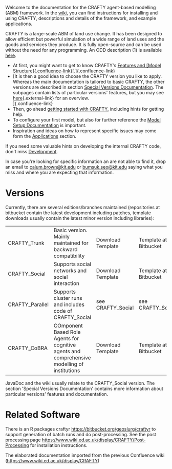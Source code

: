 Welcome to the documentation for the CRAFTY agent-based modelling (ABM)
framework. In the [wiki](../wiki), you can find instructions for installing and using
CRAFTY, descriptions and details of the framework, and example
applications. 

CRAFTY is a large-scale ABM of land use change. It has been designed to
allow efficient but powerful simulation of a wide range of land uses and
the goods and services they produce. It is fully open-source and can be
used without the need for any programming. An ODD description (1) is
available [here](attachments/189500917/314017260.docx).

-   At first, you might want to get to know CRAFTY\'s [Features and
    [Model
    Structure]{.confluence-link}](Features-and-Model-Structure_189500914.html)[.]{.confluence-link}
-   [It is then a good idea to choose the CRAFTY version you like to
    apply. Whereas the main documentation is tailored to basic CRAFTY,
    the other versions are described in section [Special Versions
    Documentation](https://www.wiki.ed.ac.uk/display/CRAFTY/Special+Versions+Documentation).
    The subpages contain lists of particular versions\' features, but
    you may see
    [here](http://crafty-abm.sourceforge.net/){.external-link} for an
    overview.\
    ]{.confluence-link}
-   Then, go ahead [getting started with
    CRAFTY,](Getting-Started_189500941.html) including hints for getting
    help.
-   To configure your first model, but also for further reference the
    [Model Setup
    Documentation](Model-Setup-Documentation_189500942.html) is
    important.
-   Inspiration and ideas on how to represent specific issues may come
    form the [Applications](Applications_207660143.html) section.

If you need some valuable hints on developing the internal CRAFTY code,
don\'t miss [Development](Development_189500934.html).

In case you\'re looking for specific information an are not able to find
it, drop an email to <calum.brown@kit.edu> or <bumsuk.seo@kit.edu> saying what you miss
and where you are expecting that information.



# Versions

Currently, there are several editions/branches maintained (repositories at bitbucket contain the latest development including patches, template downloads usually contain the latest minor version including libraries):



|||||||
|--- |--- |--- |--- |--- |--- |
|CRAFTY_Trunk|Basic version. Mainly maintained for backward compatibility|Download Template|Template at Bitbucket|CRAFTY at Bitbucket||
|CRAFTY_Social|Supports social networks and social interaction|Download Template|Template at Bitbucket|CRAFTY_Social at Bitbucket|JavaDoc|
|CRAFTY_Parallel|Supports cluster runs and includes code of CRAFTY_Social|see CRAFTY_Social|see CRAFTY_Social|CRAFTY_Parallel at Bitbucket||
|CRAFTY_CoBRA|COmponent Based Role Agents for cognitive agents and comprehensive modelling of institutions|Download Template|Template at Bitbucket|CRAFTY_CoBRA at Bitbucket|JavaDoc|

JavaDoc and the wiki usually relate to the CRAFTY_Social version. The section 'Special Versions Documentation' contains more information about particular versions' features and documentation.

# Related Software

There is an R packages craftyr https://bitbucket.org/geoslurg/craftyr to support generation of batch runs and do post-processing. See the post processing page https://www.wiki.ed.ac.uk/display/CRAFTY/Post-Processing for installation instructions.

The elaborated documentation imported from the previous Confluence wiki (https://www.wiki.ed.ac.uk/display/CRAFTY)
